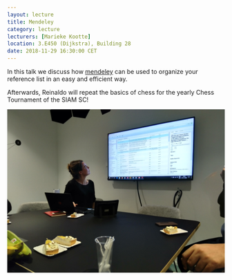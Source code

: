 ```yaml
---
layout: lecture
title: Mendeley
category: lecture
lecturers: [Marieke Kootte]
location: 3.E450 (Dijkstra), Building 28 
date: 2018-11-29 16:30:00 CET
---
```


In this talk we discuss how [mendeley] can be used to organize your reference list in an easy and efficient way. 

Afterwards, Reinaldo will repeat the basics of chess for the yearly Chess Tournament of the SIAM SC!

[mendeley]:https://www.mendeley.com/?interaction_required=true

![mendeley](/images/mendeley.jpg)


